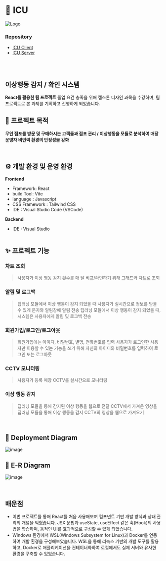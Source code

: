 # 👀 ICU
![Logo](https://github.com/https-github-com-icu/.github/assets/122202949/9d4455be-a71e-45da-865e-889253d5d745)

### Repository 
- [ICU Client](https://github.com/https-github-com-icu/icu-frontend) <br>
- [ICU Server](https://github.com/https-github-com-icu/icu-backend)
<br>
<br>

## 이상행동 감지 / 확인 시스템
**React를 활용한 팀 프로젝트**
졸업 요건 충족을 위해 캡스톤 디자인 과목을 수강하며, 팀 프로젝트로 본 과제를 기획하고 진행하게 되었습니다.
 
## 📌 프로젝트 목적
**무인 점포를 방문 및 구매하시는 고객들과 점포 관리 / 이상행동을 모듈로 분석하여 매장 운영자 비인력 환경의 안정성을 강화**
<br>


<br>


## ⚙️ 개발 환경 및 운영 환경
**Frontend**
- Framework: React
- build Tool: Vite
- language : Javascript
- CSS Framework : Tailwind CSS
- IDE : Visual Studio Code (VSCode)

**Backend**
- IDE : Visual Studio
<br><br>
  
## ✨ 프로젝트 기능
### 차트 조회
> 사용자가 이상 행동 감지 횟수를 매 달 비교/확인하기 위해 그래프와 차트로 조회
### 알림 및 로그백
> 딥러닝 모듈에서 이상 행동이 감지 되었을 때 사용자가 실시간으로 정보를 받을 수 있게 문자와 알림창에 알림 전송
> 딥러닝 모듈에서 이상 행동이 감지 되었을 때, 시스템은 사용자에게 알림 및 로그백 전송
### 회원가입/로그인/로그아웃
> 회원가입에는 아이디, 비밀번호, 별명, 전화번호를 입력
> 사용자가 로그인한 사용자만 이용할 수 있는 기능을 쓰기 위해 자신의 아이디와 비밀번호를 입력하여 로그인 또는 로그아웃
### CCTV 모니터링
> 사용자가 등록 매장 CCTV를 실시간으로 모니터링
### 이상 행동 감지
> 딥러닝 모듈을 통해 감지된 이상 행동을 웹으로 전달
> CCTV에서 가져온 영상을 딥러닝 모듈을 통해 이상 행동을 감지
> CCTV의 영상을 웹으로 가져오기



<br>

## 📑 Deployment Diagram
![image](https://github.com/https-github-com-icu/.github/assets/122202949/801af21a-4da6-4f42-91ed-c0689ff70ec2) <br>

## 📑 E-R Diagram
![image](https://github.com/https-github-com-icu/.github/assets/122202949/e8f72f31-4c62-42b7-9221-ca529edf1b4c)

<br>

## 배운점
- 이번 프로젝트를 통해 React를 처음 사용해보며 컴포넌트 기반 개발 방식과 상태 관리의 개념을 익혔습니다. JSX 문법과 useState, useEffect 같은 훅(Hook)의 사용법을 학습하며, 동적인 UI를 효과적으로 구성할 수 있게 되었습니다.
- Windows 환경에서 WSL(Windows Subsystem for Linux)과 Docker를 연동하여 개발 환경을 구성해보았습니다. WSL을 통해 리눅스 기반의 개발 도구를 활용하고, Docker로 애플리케이션을 컨테이너화하여 로컬에서도 실제 서버와 유사한 환경을 구축할 수 있었습니다.
